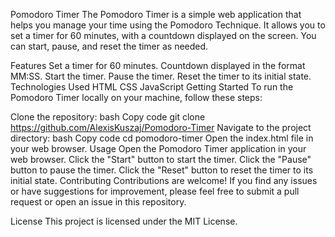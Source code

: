 Pomodoro Timer
The Pomodoro Timer is a simple web application that helps you manage your time using the Pomodoro Technique. It allows you to set a timer for 60 minutes, with a countdown displayed on the screen. You can start, pause, and reset the timer as needed.

Features
Set a timer for 60 minutes.
Countdown displayed in the format MM:SS.
Start the timer.
Pause the timer.
Reset the timer to its initial state.
Technologies Used
HTML
CSS
JavaScript
Getting Started
To run the Pomodoro Timer locally on your machine, follow these steps:

Clone the repository:
bash
Copy code
git clone https://github.com/AlexisKuszaj/Pomodoro-Timer
Navigate to the project directory:
bash
Copy code
cd pomodoro-timer
Open the index.html file in your web browser.
Usage
Open the Pomodoro Timer application in your web browser.
Click the "Start" button to start the timer.
Click the "Pause" button to pause the timer.
Click the "Reset" button to reset the timer to its initial state.
Contributing
Contributions are welcome! If you find any issues or have suggestions for improvement, please feel free to submit a pull request or open an issue in this repository.

License
This project is licensed under the MIT License.